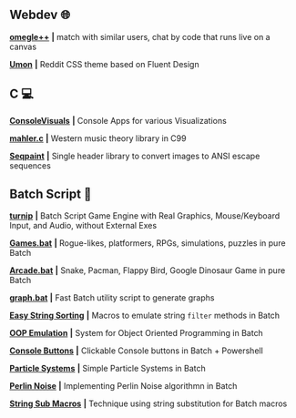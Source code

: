 <b><h2>Webdev 🌐</h2></b>

[**omegle++**](https://github.com/thelowsunoverthemoon/omeglePlusPlus) **|** match with similar users, chat by code that runs live on a canvas

[**Umon**](https://github.com/thelowsunoverthemoon/Umon) **|** Reddit CSS theme based on Fluent Design

<b><h2>C 💻</h2></b>

[**ConsoleVisuals**](https://github.com/thelowsunoverthemoon/ConsoleVisuals) **|** Console Apps for various Visualizations

[**mahler.c**](https://github.com/thelowsunoverthemoon/mahler.c) **|** Western music theory library in C99

[**Seqpaint**](https://github.com/thelowsunoverthemoon/mahler.c) **|** Single header library to convert images to ANSI escape sequences

<b><h2>Batch Script 📁</h2></b>

[**turnip**](https://github.com/thelowsunoverthemoon/turnip) **|** Batch Script Game Engine with Real Graphics, Mouse/Keyboard Input, and Audio, without External Exes

[**Games.bat**](https://github.com/thelowsunoverthemoon/Games.bat) **|** Rogue-likes, platformers, RPGs, simulations, puzzles in pure Batch

[**Arcade.bat**](https://github.com/thelowsunoverthemoon/Arcade.bat) **|** Snake, Pacman, Flappy Bird, Google Dinosaur Game in pure Batch

[**graph.bat**](https://github.com/thelowsunoverthemoon/graph.bat) **|** Fast Batch utility script to generate graphs

[**Easy String Sorting**](https://www.reddit.com/r/Batch/comments/mobrqi/easy_string_sorting_in_batch/) **|** Macros to emulate string ```filter``` methods in Batch

[**OOP Emulation**](https://www.reddit.com/r/Batch/comments/l2xfos/object_oriented_programming_in_batch/) **|** System for Object Oriented Programming in Batch

[**Console Buttons**](https://www.reddit.com/r/Batch/comments/iwo8e8/how_to_create_clickable_buttons_on_the_console/) **|** Clickable Console buttons in Batch + Powershell

[**Particle Systems**](https://www.reddit.com/r/Batch/comments/d7gtpx/simple_batch_particle_system_using_vt100/) **|** Simple Particle Systems in Batch

[**Perlin Noise**](https://www.reddit.com/r/Batch/comments/hn5owg/procedurally_generated_textures_and_maps_in_batch/) **|** Implementing Perlin Noise algorithmn in Batch

[**String Sub Macros**](https://www.reddit.com/r/Batch/comments/br51f1/a_small_post_about_string_substitution_in_batch/) **|** Technique using string substitution for Batch macros
